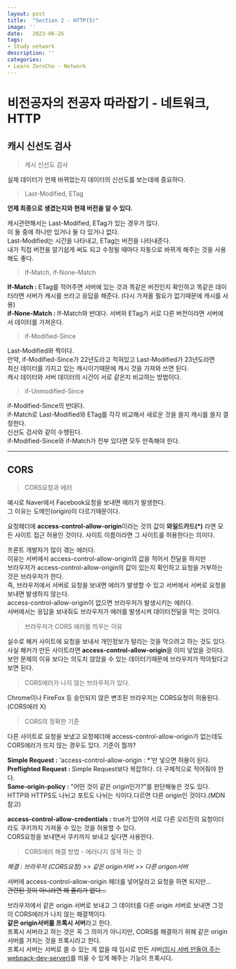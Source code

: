 ```yaml
---
layout: post
title:  "Section 2 - HTTP(5)"
image: ''
date:   2023-06-26
tags:
- Study network
description: ''
categories:
- Learn ZeroCho - Network
---
```


# 비전공자의 전공자 따라잡기 - 네트워크, HTTP

## 캐시 신선도 검사

> 캐시 신선도 검사

실제 데이터가 언제 바뀌었는지 데이터의 신선도를 보는데에 중요하다.

> Last-Modified, ETag

**언제 최종으로 생겼는지와 현재 버전을 알 수 있다.**

캐시관련해서는 Last-Modified, ETag가 있는 경우가 많다.<br/>
이 둘 중에 하나만 있거나 둘 다 있거나 없다.<br/>
Last-Modified는 시간을 나타내고, ETag는 버전을 나타내준다.<br/>
내가 직접 버전을 알기쉽게 써도 되고 수정될 때마다 자동으로 바뀌게 해주는 것을 사용해도 좋다.

> If-Match, if-None-Match

**If-Match :** ETag를 적어주면 서버에 있는 것과 똑같은 버전인지 확인하고 똑같은 데이터라면 서버가 캐시를 쓰라고 응답을 해준다. (다시 가져올 필요가 없기때문에 캐시를 사용)<br/>
**if-None-Match :** If-Match와 반대다. 서버와 ETag가 서로 다른 버전이라면 서버에서 데이터를 가져온다.

> if-Modified-Since

Last-Modified와 짝이다.<br/>
만약, if-Modified-Since가 22년도라고 적혀있고 Last-Modified가 23년도라면<br/>
최신 데이터를 가지고 있는 캐시이기때문에 캐시 것을 가져와 쓰면 된다.<br/>
캐시 데이터와 서버 데이터의 시간이 서로 같은지 비교하는 방법이다.

> if-Unmodified-Since

if-Modified-Since의 반대다.<br/>
if-Match로 Last-Modified와 ETag를 각각 비교해서 새로운 것을 쓸지 캐시를 쓸지 결정한다.<br/>
신선도 검사와 같이 수행된다.<br/>
if-Modified-Since와 if-Match가 전부 있다면 모두 만족해야 한다.

___

## CORS

> CORS요청과 에러

예시로 Naver에서 Facebook요청을 보내면 에러가 발생한다.<br/>
그 이유는 도메인(origin)이 다르기때문이다.

요청헤더에 **access-control-allow-origin**이라는 것의 값이 **와일드카드(*)** 라면 모든 사이트 접근 허용인 것이다. 사이트 이름이라면 그 사이트를 허용한다는 의미다.

프론트 개발자가 많이 겪는 에러다.<br/>
이유는 서버에서 access-control-allow-origin의 값을 적어서 전달을 하지만<br/>
브라우저가 access-control-allow-origin의 값이 있는지 확인하고 요청을 거부하는 것은 브라우저가 한다.<br/>
즉, 브라우저에서 서버로 요청을 보내면 에러가 발생할 수 있고 서버에서 서버로 요청을 보내면 발생하지 않는다.<br/>
access-control-allow-origin이 없으면 브라우저가 발생시키는 에러다.<br/>
서버에서는 응답을 보내줘도 브라우저가 에러를 발생시켜 데이터전달을 막는 것이다.

> 브라우저가 CORS 에러를 띄우는 이유

실수로 해커 사이트에 요청을 보내서 개인정보가 털리는 것을 막으려고 하는 것도 있다.<br/>
사실 해커가 만든 사이트라면 **access-control-allow-origin**을 이미 넣었을 것이다.<br/>
보안 문제의 이유 보다는 의도치 않았을 수 있는 데이터기때문에 브라우저가 막아뒀다고 보면 된다.

> CORS에러가 나지 않는 브라우저가 있다.

Chrome이나 FireFox 등 승인되지 않은 변조된 브라우저는 CORS요청이 허용된다. (CORS에러 X)

> CORS의 정확한 기준

다른 사이트로 요청을 보냈고 요청헤더에 access-control-allow-origin가 없는데도 CORS에러가 뜨지 않는 경우도 있다. 기준이 뭘까?

**Simple Request :** 'access-control-allow-origin : *'만 넣으면 허용이 된다.<br/>
**Preflighted Request :** Simple Request보다 복잡하다. 더 구체적으로 적어줘야 한다.<br/>
**Same-origin-policy :** "어떤 것이 같은 origin인가?"를 판단해놓은 것도 있다.<br/>
HTTP와 HTTPS도 나뉘고 포트도 나뉘는 식이다.다르면 다른 origin인 것이다.(MDN참고)

**access-control-allow-credentials :** true가 있어야 서로 다른 오리진의 요청이더라도 쿠키까지 가져올 수 있는 것을 허용할 수 있다.<br/>
CORS요청을 보내면서 쿠키까지 보내고 싶다면 사용한다.

> CORS에러 해결 방법 - 에러나지 않게 하는 것

*해결 : 브라우저 (CORS요청) >> 같은 origin서버 >> 다른 origon서버*

서버에 access-control-allow-origin 헤더를 넣어달라고 요청을 하면 되지만...<br/>
~~관련된 것이 아니라면 해 줄리가 없다...~~

브라우저에서 같은 origin 서버로 보내고 그 데이터를 다른 origin 서버로 보내면 그것이 CORS에러가 나지 않는 해결책이다.<br/>
**같은 origin서버를 프록시 서버**라고 한다.<br/>
프록시 서버라고 하는 것은 꼭 그 의미가 아니지만, CORS를 해결하기 위해 같은 origin 서버를 거치는 것을 프록시라고 한다.<br/>
프록시 서버는 서버로 쓸 수 있는 게 없을 때 임시로 만든 서버[(임시 서버 만들어 주는 webpack-dev-server)](https://webpack.js.org/configuration/dev-server/)를 띄울 수 있게 해주는 기능이 프록시다.
